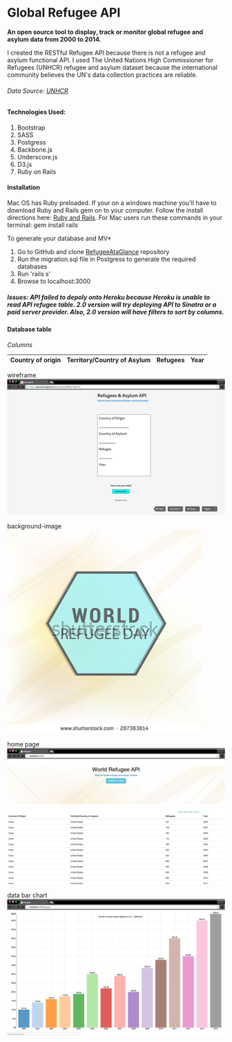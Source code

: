 
# Global Refugee API
**An open source tool to display, track or monitor global refugee and asylum data from 2000 to 2014.**

I created the RESTful Refugee API because there is not a refugee and asylum functional API. I used The United Nations High Commissioner for Refugees (UNHCR) refugee and asylum dataset because the international community believes the UN's data collection practices are reliable.
###### Data Source: [UNHCR](http://data.un.org/Data.aspx?d=UNHCR&f=indID:Type-Ref)

#### Technologies Used:
1. Bootstrap
2. SASS
3. Postgress
4. Backbone.js
5. Underscore.js
6. D3.js
7. Ruby on Rails

#### Installation
Mac OS has Ruby preloaded. If your on a windows machine you'll have to download Ruby and Rails gem on to your computer. Follow the install directions here: [Ruby and Rails]('https://forwardhq.com/help/installing-ruby-windows').
For Mac users run these commands in your terminal:
gem install rails

 To generate your database and MV*
1. Go to GitHub and clone [RefugeeAtaGlance]('https://github.com/Sonju/RefugeesATaGlance') repository
2. Run the migration.sql file in Postgress to generate the required databases
3. Run 'rails s'
4. Browse to localhost:3000


##### Issues: API failed to depoly onto Heroku because Heroku is unable to read API refugee table. 2.0 version will try deploying API to Sinatra or a paid server provider. Also, 2.0 version will have filters to sort by columns.

#### Database table
*Columns*

  Country of origin | Territory/Country of Asylum | Refugees | Year
  ----------------- |----------------------------| -------- |-----



 wireframe
![Image](/public/wireframes/API_Wireframe.png)

background-image
![Image](/app/assets/images/worldrefugeeday.jpg)

home page
![Image](/public/screenshots/home_screen.png)

data bar chart
![Image](/public/screenshots/data_bar_chart.png)
